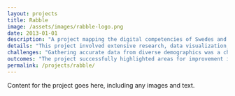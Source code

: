 ```yaml
---
layout: projects
title: Rabble
image: /assets/images/rabble-logo.png
date: 2013-01-01
description: "A project mapping the digital competencies of Swedes and providing key insights into digital literacy across various demographics."
details: "This project involved extensive research, data visualization, and collaboration with digital literacy experts. The aim was to create a comprehensive overview of digital skills in Sweden."
challenges: "Gathering accurate data from diverse demographics was a challenge, as was designing a user-friendly visualization format that made the insights accessible to a wide audience."
outcomes: "The project successfully highlighted areas for improvement in digital literacy and provided a roadmap for future educational initiatives in Sweden."
permalink: /projects/rabble/
---
```

Content for the project goes here, including any images and text.